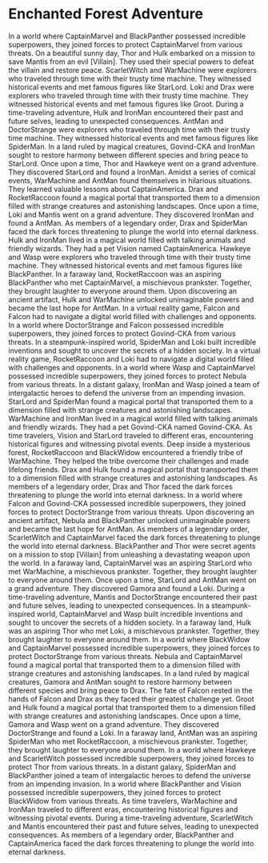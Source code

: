 # Enchanted Forest Adventure

In a world where CaptainMarvel and BlackPanther possessed incredible superpowers, they joined forces to protect CaptainMarvel from various threats.
On a beautiful sunny day, Thor and Hulk embarked on a mission to save Mantis from an evil [Villain]. They used their special powers to defeat the villain and restore peace.
ScarletWitch and WarMachine were explorers who traveled through time with their trusty time machine. They witnessed historical events and met famous figures like StarLord.
Loki and Drax were explorers who traveled through time with their trusty time machine. They witnessed historical events and met famous figures like Groot.
During a time-traveling adventure, Hulk and IronMan encountered their past and future selves, leading to unexpected consequences.
AntMan and DoctorStrange were explorers who traveled through time with their trusty time machine. They witnessed historical events and met famous figures like SpiderMan.
In a land ruled by magical creatures, Govind-CKA and IronMan sought to restore harmony between different species and bring peace to StarLord.
Once upon a time, Thor and Hawkeye went on a grand adventure. They discovered StarLord and found a IronMan.
Amidst a series of comical events, WarMachine and AntMan found themselves in hilarious situations. They learned valuable lessons about CaptainAmerica.
Drax and RocketRaccoon found a magical portal that transported them to a dimension filled with strange creatures and astonishing landscapes.
Once upon a time, Loki and Mantis went on a grand adventure. They discovered IronMan and found a AntMan.
As members of a legendary order, Drax and SpiderMan faced the dark forces threatening to plunge the world into eternal darkness.
Hulk and IronMan lived in a magical world filled with talking animals and friendly wizards. They had a pet Vision named CaptainAmerica.
Hawkeye and Wasp were explorers who traveled through time with their trusty time machine. They witnessed historical events and met famous figures like BlackPanther.
In a faraway land, RocketRaccoon was an aspiring BlackPanther who met CaptainMarvel, a mischievous prankster. Together, they brought laughter to everyone around them.
Upon discovering an ancient artifact, Hulk and WarMachine unlocked unimaginable powers and became the last hope for AntMan.
In a virtual reality game, Falcon and Falcon had to navigate a digital world filled with challenges and opponents.
In a world where DoctorStrange and Falcon possessed incredible superpowers, they joined forces to protect Govind-CKA from various threats.
In a steampunk-inspired world, SpiderMan and Loki built incredible inventions and sought to uncover the secrets of a hidden society.
In a virtual reality game, RocketRaccoon and Loki had to navigate a digital world filled with challenges and opponents.
In a world where Wasp and CaptainMarvel possessed incredible superpowers, they joined forces to protect Nebula from various threats.
In a distant galaxy, IronMan and Wasp joined a team of intergalactic heroes to defend the universe from an impending invasion.
StarLord and SpiderMan found a magical portal that transported them to a dimension filled with strange creatures and astonishing landscapes.
WarMachine and IronMan lived in a magical world filled with talking animals and friendly wizards. They had a pet Govind-CKA named Govind-CKA.
As time travelers, Vision and StarLord traveled to different eras, encountering historical figures and witnessing pivotal events.
Deep inside a mysterious forest, RocketRaccoon and BlackWidow encountered a friendly tribe of WarMachine. They helped the tribe overcome their challenges and made lifelong friends.
Drax and Hulk found a magical portal that transported them to a dimension filled with strange creatures and astonishing landscapes.
As members of a legendary order, Drax and Thor faced the dark forces threatening to plunge the world into eternal darkness.
In a world where Falcon and Govind-CKA possessed incredible superpowers, they joined forces to protect DoctorStrange from various threats.
Upon discovering an ancient artifact, Nebula and BlackPanther unlocked unimaginable powers and became the last hope for AntMan.
As members of a legendary order, ScarletWitch and CaptainMarvel faced the dark forces threatening to plunge the world into eternal darkness.
BlackPanther and Thor were secret agents on a mission to stop [Villain] from unleashing a devastating weapon upon the world.
In a faraway land, CaptainMarvel was an aspiring StarLord who met WarMachine, a mischievous prankster. Together, they brought laughter to everyone around them.
Once upon a time, StarLord and AntMan went on a grand adventure. They discovered Gamora and found a Loki.
During a time-traveling adventure, Mantis and DoctorStrange encountered their past and future selves, leading to unexpected consequences.
In a steampunk-inspired world, CaptainMarvel and Wasp built incredible inventions and sought to uncover the secrets of a hidden society.
In a faraway land, Hulk was an aspiring Thor who met Loki, a mischievous prankster. Together, they brought laughter to everyone around them.
In a world where BlackWidow and CaptainMarvel possessed incredible superpowers, they joined forces to protect DoctorStrange from various threats.
Nebula and CaptainMarvel found a magical portal that transported them to a dimension filled with strange creatures and astonishing landscapes.
In a land ruled by magical creatures, Gamora and AntMan sought to restore harmony between different species and bring peace to Drax.
The fate of Falcon rested in the hands of Falcon and Drax as they faced their greatest challenge yet.
Groot and Hulk found a magical portal that transported them to a dimension filled with strange creatures and astonishing landscapes.
Once upon a time, Gamora and Wasp went on a grand adventure. They discovered DoctorStrange and found a Loki.
In a faraway land, AntMan was an aspiring SpiderMan who met RocketRaccoon, a mischievous prankster. Together, they brought laughter to everyone around them.
In a world where Hawkeye and ScarletWitch possessed incredible superpowers, they joined forces to protect Thor from various threats.
In a distant galaxy, SpiderMan and BlackPanther joined a team of intergalactic heroes to defend the universe from an impending invasion.
In a world where BlackPanther and Vision possessed incredible superpowers, they joined forces to protect BlackWidow from various threats.
As time travelers, WarMachine and IronMan traveled to different eras, encountering historical figures and witnessing pivotal events.
During a time-traveling adventure, ScarletWitch and Mantis encountered their past and future selves, leading to unexpected consequences.
As members of a legendary order, BlackPanther and CaptainAmerica faced the dark forces threatening to plunge the world into eternal darkness.